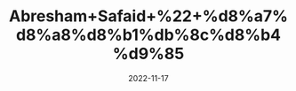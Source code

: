 ---
title: 'Abresham+Safaid+%22+%d8%a7%d8%a8%d8%b1%db%8c%d8%b4%d9%85'
date: '2022-11-17' 
metatag: '' 
inventory: '0' 
draft: false 
# meta description 
shortDescripton: 'Silk+Cocoon%22+The+use+of+the+silk+cocoons+helps+with+symptoms+of+acne%2c+strengthens+the+skin%2c+makes+it+more+beautiful+and+reduces+wrinkles+and+fine+lines.'
description: 'Herbs+%d8%ac%da%91%db%8c+%d8%a8%d9%88%d9%b9%db%8c'
longdescription: ''
tags: ''
brand: ''
subCategory: ''
sellCount: '0'
featured: True
# product Price
price: '150.0'
# Product Short Description
shortDescription: 'Silk+Cocoon%22+The+use+of+the+silk+cocoons+helps+with+symptoms+of+acne%2c+strengthens+the+skin%2c+makes+it+more+beautiful+and+reduces+wrinkles+and+fine+lines.'
productID: '8449DE34-5824-ED11-9968-005056B3A416'
type: 'products'
category: 'Herbs+%d8%ac%da%91%db%8c+%d8%a8%d9%88%d9%b9%db%8c' 
thumnailproduct: 'https://eraconnect.blob.core.windows.net/product-images/aminsaddiquidawakhana/8449DE34-5824-ED11-9968-005056B3A416.webp' 
images:
  - image: 'https://eraconnect.blob.core.windows.net/product-images/aminsaddiquidawakhana/8449DE34-5824-ED11-9968-005056B3A416.webp'  
Variants:
---